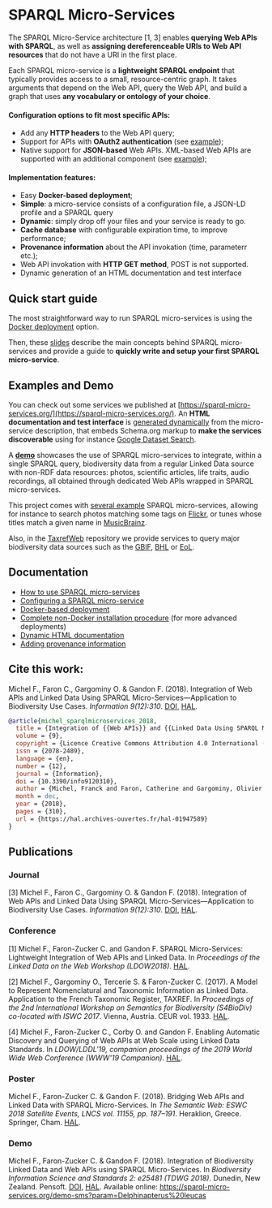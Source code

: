 # SPARQL Micro-Services

The SPARQL Micro-Service architecture [1, 3] enables **querying Web APIs with SPARQL**, as well as **assigning dereferenceable URIs to Web API resources** that do not have a URI in the first place.

Each SPARQL micro-service is a **lightweight SPARQL endpoint** that typically provides access to a small, resource-centric graph. It takes arguments that depend on the Web API, query the Web API, and build a graph that uses **any vocabulary or ontology of your choice**.

 #### Configuration options to fit most specific APIs:
- Add any **HTTP headers** to the Web API query;
- Support for APIs with **OAuth2 authentication** (see [example](services/advanced_examples/oauth2));
- Native support for **JSON-based** Web APIs. XML-based Web APIs are supported with an additional component (see [example](services/advanced_examples/xml_api));

#### Implementation features:
- Easy **Docker-based deployment**;
- **Simple**: a micro-service consists of a configuration file, a JSON-LD profile and a SPARQL query
- **Dynamic**: simply drop off your files and your service is ready to go.
- **Cache database** with configurable expiration time, to improve performance;
- **Provenance information** about the API invokation (time, parameterr etc.);
- Web API invokation with **HTTP GET method**, POST is not supported.
- Dynamic generation of an HTML documentation and test interface


## Quick start guide

The most straightforward way to run SPARQL micro-services is using the [Docker deployment](deployment/docker/) option.

Then, these [slides](doc/quick-start-guide.pdf) describe the main concepts behind SPARQL micro-services and provide a guide to **quickly write and setup your first SPARQL micro-service**.



## Examples and Demo

You can check out some services we published at [https://sparql-micro-services.org/](https://sparql-micro-services.org/). 
An **HTML documentation and test interface** is [generated dynamically](doc/03-html-doc.md) from the micro-service description, that embeds Schema.org markup to **make the services discoverable** using for instance [Google Dataset Search](https://datasetsearch.research.google.com/search?query=flickr%20sparql&docid=88YllZoR%2BmJMuXMgAAAAAA%3D%3D).

A **[demo](http://sparql-micro-services.org/demo-sms?param=Delphinapterus+leucas)** showcases the use of SPARQL micro-services to integrate, within a single SPARQL query, biodiversity data from a regular Linked Data source with non-RDF data resources: photos, scientific articles, life traits, audio recordings, all obtained through dedicated Web APIs wrapped in SPARQL micro-services.

This project comes with [several example](services/advanced_examples/) SPARQL micro-services, allowing for instance to search photos matching some tags on [Flickr](https://www.flickr.com/), or tunes whose titles match a given name in [MusicBrainz](https://musicbrainz.org/).

Also, in the [TaxrefWeb](https://github.com/frmichel/taxrefweb/tree/master/sparql-micro-services) repository we provide services to query major biodiversity data sources such as the [GBIF](https://www.biodiversitylibrary.org/), [BHL](https://www.biodiversitylibrary.org/) or [EoL](http://eol.org/traitbank).


## Documentation

- [How to use SPARQL micro-services](doc/01-usage.md)
- [Configuring a SPARQL micro-service](doc/02-config.md)
- [Docker-based deployment](deployment/docker/)
- [Complete non-Docker installation procedure](doc/04-install.md) (for more advanced deployments)
- [Dynamic HTML documentation](doc/03-html-doc.md)
- [Adding provenance information](doc/05-prov.md)


## Cite this work:

Michel F., Faron C., Gargominy O. & Gandon F. (2018). Integration of Web APIs and Linked Data Using SPARQL Micro-Services—Application to Biodiversity Use Cases. *Information 9(12):310*. [DOI](https://dx.doi.org/10.3390/info9120310), [HAL](https://hal.archives-ouvertes.fr/hal-01947589).


```bibtex
@article{michel_sparqlmicroservices_2018,
  title = {Integration of {{Web APIs}} and {{Linked Data Using SPARQL Micro}}-{{Services}}\textemdash{{Application}} to {{Biodiversity Use Cases}}},
  volume = {9},
  copyright = {Licence Creative Commons Attribution 4.0 International (CC-BY)},
  issn = {2078-2489},
  language = {en},
  number = {12},
  journal = {Information},
  doi = {10.3390/info9120310},
  author = {Michel, Franck and Faron, Catherine and Gargominy, Olivier and Gandon, Fabien},
  month = dec,
  year = {2018},
  pages = {310},
  url = {https://hal.archives-ouvertes.fr/hal-01947589}
}
```


## Publications

### Journal

[3] Michel F., Faron C., Gargominy O. & Gandon F. (2018). Integration of Web APIs and Linked Data Using SPARQL Micro-Services—Application to Biodiversity Use Cases. *Information 9(12):310*. [DOI](https://dx.doi.org/10.3390/info9120310), [HAL](https://hal.archives-ouvertes.fr/hal-01947589).

### Conference

[1] Michel F., Faron-Zucker C. and Gandon F. SPARQL Micro-Services: Lightweight Integration of Web APIs and Linked Data. In *Proceedings of the Linked Data on the Web Workshop (LDOW2018)*. [HAL](https://hal.archives-ouvertes.fr/hal-01722792).

[2] Michel F., Gargominy O., Tercerie S. & Faron-Zucker C. (2017). A Model to Represent Nomenclatural and Taxonomic Information as Linked Data. Application to the French Taxonomic Register, TAXREF. In *Proceedings of the 2nd International Workshop on Semantics for Biodiversity (S4BioDiv) co-located with ISWC 2017*. Vienna, Austria. CEUR vol. 1933. [HAL](https://hal.archives-ouvertes.fr/hal-01617708).

[4] Michel F., Faron-Zucker C., Corby O. and Gandon F. Enabling Automatic Discovery and Querying of Web APIs at Web Scale using Linked Data Standards. In *LDOW/LDDL'19, companion proceedings of the 2019 World Wide Web Conference (WWW'19 Companion)*. [HAL](https://hal.archives-ouvertes.fr/hal-02060966).


### Poster

Michel F., Faron-Zucker C. & Gandon F. (2018). Bridging Web APIs and Linked Data with SPARQL Micro-Services. In *The Semantic Web: ESWC 2018 Satellite Events, LNCS vol. 11155, pp. 187–191*. Heraklion, Greece. Springer, Cham. [HAL](https://hal.archives-ouvertes.fr/hal-01783936v1).

### Demo

Michel F., Faron-Zucker C. & Gandon F. (2018). Integration of Biodiversity Linked Data and Web APIs using SPARQL Micro-Services. In *Biodiversity Information Science and Standards 2: e25481 (TDWG 2018)*. Dunedin, New Zealand. Pensoft. [DOI](https://dx.doi.org/10.3897/biss.2.25481), [HAL](https://hal.archives-ouvertes.fr/hal-01856365). 
Available online: https://sparql-micro-services.org/demo-sms?param=Delphinapterus%20leucas
